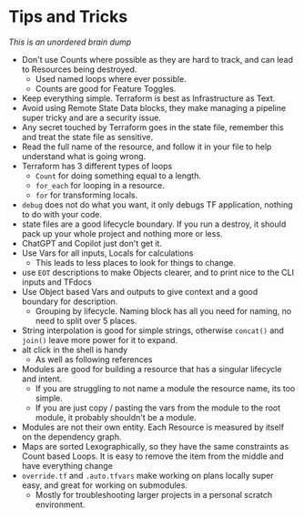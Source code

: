 
# Tips and Tricks

*This is an unordered brain dump*

- Don't use Counts where possible as they are hard to track, and can lead to Resources being destroyed.
  - Used named loops where ever possible.
  - Counts are good for Feature Toggles.
- Keep everything simple. Terraform is best as Infrastructure as Text.
- Avoid using Remote State Data blocks, they make managing a pipeline super tricky and are a security issue.
- Any secret touched by Terraform goes in the state file, remember this and treat the state file as sensitive.
- Read the full name of the resource, and follow it in your file to help understand what is going wrong.
- Terraform has 3 different types of loops
  - `Count` for doing something equal to a length.
  - `for_each` for looping in a resource.
  - `for` for transforming locals.
- `debug` does not do what you want, it only debugs TF application, nothing to do with your code.
- state files are a good lifecycle boundary. If you run a destroy, it should pack up your whole project and nothing more or less.
- ChatGPT and Copilot just don't get it.
- Use Vars for all inputs, Locals for calculations
  - This leads to less places to look for things to change.
- use `EOT` descriptions to make Objects clearer, and to print nice to the CLI inputs and TFdocs
- Use Object based Vars and outputs to give context and a good boundary for description.
  - Grouping by lifecycle. Naming block has all you need for naming, no need to split over 5 places.
- String interpolation is good for simple strings, otherwise `concat()` and `join()` leave more power for it to expand.
- alt click in the shell is handy
  - As well as following references
- Modules are good for building a resource that has a singular lifecycle and intent.
  - If you are struggling to not name a module the resource name, its too simple.
  - If you are just copy / pasting the vars from the module to the root module, it probably shouldn't be a module.
- Modules are not their own entity. Each Resource is measured by itself on the dependency graph.
- Maps are sorted Lexographically, so they have the same constraints as Count based Loops. It is easy to remove the item from the middle and have everything change
- `override.tf` and `.auto.tfvars` make working on plans locally super easy, and great for working on submodules.
  - Mostly for troubleshooting larger projects in a personal scratch environment.

